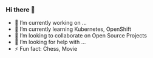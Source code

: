 ### Hi there 👋

- 🔭 I’m currently working on ...
- 🌱 I’m currently learning Kubernetes, OpenShift
- 👯 I’m looking to collaborate on Open Source Projects
- 🤔 I’m looking for help with ...
- ⚡ Fun fact: Chess, Movie

